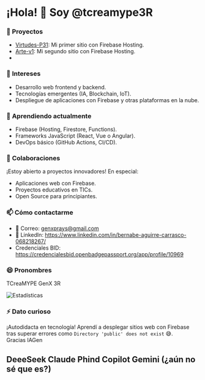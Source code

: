 # ¡Hola! 👋 Soy **@tcreamype3R**  

### 🚀 Proyectos  
- [Virtudes-P31](https://virtudessp31.web.app/): Mi primer sitio con Firebase Hosting.  
- [Arte-v1](https://arte-v1.web.app): Mi segundo sitio con Firebase Hosting.
- 
### 👀 **Intereses**  
- Desarrollo web frontend y backend.  
- Tecnologías emergentes (IA, Blockchain, IoT).  
- Despliegue de aplicaciones con Firebase y otras plataformas en la nube.  

### 🌱 **Aprendiendo actualmente**  
- Firebase (Hosting, Firestore, Functions).  
- Frameworks JavaScript (React, Vue o Angular).  
- DevOps básico (GitHub Actions, CI/CD).  

### 💞️ **Colaboraciones**  
¡Estoy abierto a proyectos innovadores! En especial:  
- Aplicaciones web con Firebase.  
- Proyectos educativos en TICs.  
- Open Source para principiantes.  

### 📫 **Cómo contactarme**  
- 📧 Correo: genxprays@gmail.com
- 🔗 LinkedIn: https://www.linkedin.com/in/bernabe-aguirre-carrasco-068218267/
- Credenciales BID: https://credencialesbid.openbadgepassport.org/app/profile/10969

### 😄 **Pronombres**  
TCreaMYPE
GenX
3R

![Estadísticas](https://github-readme-stats.vercel.app/api?username=tcreamype3R&show_icons=true&theme=radical)

### ⚡ **Dato curioso**  
¡Autodidacta en tecnología! Aprendí a desplegar sitios web con Firebase tras superar errores como `Directory 'public' does not exist` 😅.  
Gracias IAGen

DeeeSeek
Claude
Phind
Copilot
Gemini (¿aún no sé que es?)
---

<!---
tcreamype3R/tcreamype3R is a ✨ special ✨ repository because its `README.md` (this file) appears on your GitHub profile.
You can click the Preview link to take a look at your changes.
--->

